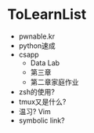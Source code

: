 # ToLearnList

- pwnable.kr
- python速成
- csapp
    - Data Lab
    - 第三章
    - 第二章家庭作业
- zsh的使用?
- tmux又是什么?
- 温习? Vim
- symbolic link?


